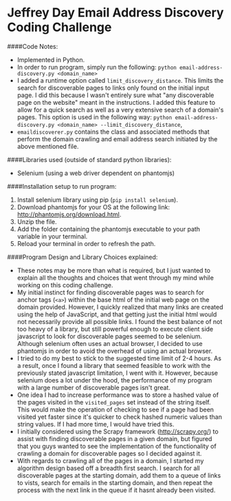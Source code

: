 # Jeffrey Day Email Address Discovery Coding Challenge

####Code Notes:
* Implemented in Python.
* In order to run program, simply run the following: `python email-address-discovery.py <domain_name>`
* I added a runtime option called `limit_discovery_distance`. This limits the search for discoverable pages to links only found on the initial input page. I did this because I wasn't entirely sure what "any discoverable page on the website" meant in the instructions. I added this feature to allow for a quick search as well as a very extensive search of a domain's pages. This option is used in the following way: `python email-address-discovery.py <domain_name> --limit_discovery_distance`,
* `emaildiscoverer.py` contains the class and associated methods that perform the domain crawling and email address search initiated by the above mentioned file.

####Libraries used (outside of standard python libraries):
* Selenium (using a web driver dependent on phantomjs)

####Installation setup to run program:

1. Install selenium library using pip (`pip install selenium`).
2. Download phantomjs for your OS at the following link: http://phantomjs.org/download.html.
3. Unzip the file.
4. Add the folder containing the phantomjs executable to your path variable in your terminal.
5. Reload your terminal in order to refresh the path.

####Program Design and Library Choices explained:

* These notes may be more than what is required, but I just wanted to explain all the thoughts and choices that went through my mind while working on this coding challenge.
* My initial instinct for finding discoverable pages was to search for anchor tags (`<a>`) within the base html of the initial web page on the domain provided. However, I quickly realized that many links are created using the help of JavaScript, and that getting just the initial html would not necessarily provide all possible links. I found the best balance of not too heavy of a library, but still powerful enough to execute client side javascript to look for discoverable pages seemed to be selenium. Although selenium often uses an actual browser, I decided to use phantomjs in order to avoid the overhead of using an actual browser.
* I tried to do my best to stick to the suggested time limit of 2-4 hours. As a result, once I found a library that seemed feasible to work with the previously stated javascript limitation, I went with it. However, because selenium does a lot under the hood, the performance of my program with a large number of discoverable pages isn't great.
* One idea I had to increase performance was to store a hashed value of the pages visited in the `visited_pages` set instead of the string itself. This would make the operation of checking to see if a page had been visited yet faster since it's quicker to check hashed numeric values than string values. If I had more time, I would have tried this.
* I initially considered using the Scrapy framework (http://scrapy.org/) to assist with finding discoverable pages in a given domain, but figured that you guys wanted to see the implementation of the functionality of crawling a domain for discoverable pages so I decided against it.
* With regards to crawling all of the pages in a domain, I started my algorithm design based off a breadth first search. I search for all discoverable pages at the starting domain, add them to a queue of links to vists, search for emails in the starting domain, and then repeat the process with the next link in the queue if it hasnt already been visited.
